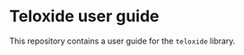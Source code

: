 # Teloxide user guide 

This repository contains a user guide for the `teloxide` library.

[`teloxide`]: https://github.com/teloxide/teloxide
